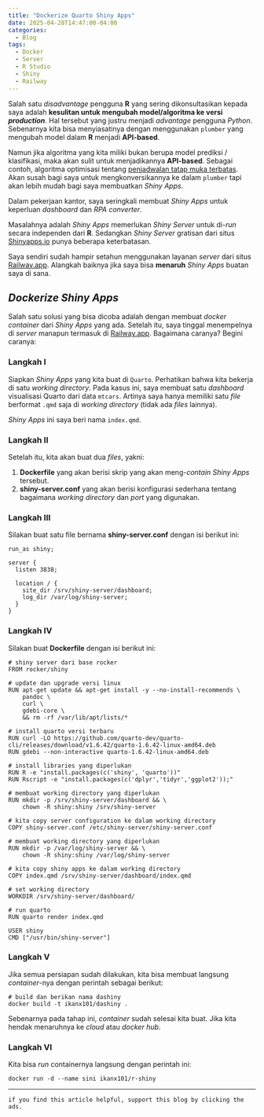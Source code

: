 ```yaml
---
title: "Dockerize Quarto Shiny Apps"
date: 2025-04-28T14:47:00-04:00
categories:
  - Blog
tags:
  - Docker
  - Server
  - R Studio
  - Shiny
  - Railway
---
```


Salah satu *disadvantage* pengguna **R** yang sering dikonsultasikan
kepada saya adalah **kesulitan untuk mengubah model/algoritma ke versi
*production***. Hal tersebut yang justru menjadi *advantage* pengguna
*Python*. Sebenarnya kita bisa menyiasatinya dengan menggunakan
`plumber` yang mengubah model dalam **R** menjadi **API-based**.

Namun jika algoritma yang kita miliki bukan berupa model prediksi /
klasifikasi, maka akan sulit untuk menjadikannya **API-based**. Sebagai
contoh, algoritma optimisasi tentang [penjadwalan tatap muka
terbatas](https://ikanx101.com/blog/ptmt/). Akan susah bagi saya untuk
mengkonversikannya ke dalam `plumber` tapi akan lebih mudah bagi saya
membuatkan *Shiny Apps*.

Dalam pekerjaan kantor, saya seringkali membuat *Shiny Apps* untuk
keperluan *dashboard* dan *RPA* *converter*.

Masalahnya adalah *Shiny Apps* memerlukan *Shiny Server* untuk di-*run*
secara independen dari **R**. Sedangkan *Shiny Server* gratisan dari
situs [Shinyapps.io](https://www.shinyapps.io/) punya beberapa
keterbatasan.

Saya sendiri sudah hampir setahun menggunakan layanan *server* dari
situs [Railway.app](https://railway.com/). Alangkah baiknya jika saya
bisa **menaruh** *Shiny Apps* buatan saya di sana.

## *Dockerize* *Shiny Apps*

Salah satu solusi yang bisa dicoba adalah dengan membuat *docker*
*container* dari *Shiny Apps* yang ada. Setelah itu, saya tinggal
menempelnya di *server* manapun termasuk di
[Railway.app](https://railway.com/). Bagaimana caranya? Begini caranya:

### Langkah I

Siapkan *Shiny Apps* yang kita buat di `Quarto`. Perhatikan bahwa kita
bekerja di satu *working directory*. Pada kasus ini, saya membuat satu
*dashboard* visualisasi Quarto dari data `mtcars`. Artinya saya hanya
memiliki satu *file* berformat `.qmd` saja di *working directory* (tidak
ada *files* lainnya).

*Shiny Apps* ini saya beri nama `index.qmd`.

### Langkah II

Setelah itu, kita akan buat dua *files*, yakni:

1.  **Dockerfile** yang akan berisi skrip yang akan meng-*contain*
    *Shiny Apps* tersebut.
2.  **shiny-server.conf** yang akan berisi konfigurasi sederhana tentang
    bagaimana *working directory* dan *port* yang digunakan.

### Langkah III

Silakan buat satu file bernama **shiny-server.conf** dengan isi berikut
ini:

    run_as shiny;

    server {
      listen 3838;

      location / {
        site_dir /srv/shiny-server/dashboard;
        log_dir /var/log/shiny-server;
      }
    }

### Langkah IV

Silakan buat **Dockerfile** dengan isi berikut ini:

    # shiny server dari base rocker
    FROM rocker/shiny

    # update dan upgrade versi linux
    RUN apt-get update && apt-get install -y --no-install-recommends \
        pandoc \
        curl \
        gdebi-core \
        && rm -rf /var/lib/apt/lists/*

    # install quarto versi terbaru
    RUN curl -LO https://github.com/quarto-dev/quarto-cli/releases/download/v1.6.42/quarto-1.6.42-linux-amd64.deb
    RUN gdebi --non-interactive quarto-1.6.42-linux-amd64.deb

    # install libraries yang diperlukan
    RUN R -e "install.packages(c('shiny', 'quarto'))"
    RUN Rscript -e "install.packages(c('dplyr','tidyr','ggplot2'));"

    # membuat working directory yang diperlukan
    RUN mkdir -p /srv/shiny-server/dashboard && \
        chown -R shiny:shiny /srv/shiny-server

    # kita copy server configuration ke dalam working directory
    COPY shiny-server.conf /etc/shiny-server/shiny-server.conf

    # membuat working directory yang diperlukan
    RUN mkdir -p /var/log/shiny-server && \
        chown -R shiny:shiny /var/log/shiny-server

    # kita copy shiny apps ke dalam working directory
    COPY index.qmd /srv/shiny-server/dashboard/index.qmd

    # set working directory
    WORKDIR /srv/shiny-server/dashboard/

    # run quarto
    RUN quarto render index.qmd

    USER shiny
    CMD ["/usr/bin/shiny-server"]

### Langkah V

Jika semua persiapan sudah dilakukan, kita bisa membuat langsung
*container*-nya dengan perintah sebagai berikut:

    # build dan berikan nama dashiny
    docker build -t ikanx101/dashiny . 

Sebenarnya pada tahap ini, *container* sudah selesai kita buat. Jika
kita hendak menaruhnya ke *cloud* atau *docker hub*.

### Langkah VI

Kita bisa *run* containernya langsung dengan perintah ini:

    docker run -d --name sini ikanx101/r-shiny

------------------------------------------------------------------------

`if you find this article helpful, support this blog by clicking the ads.`
